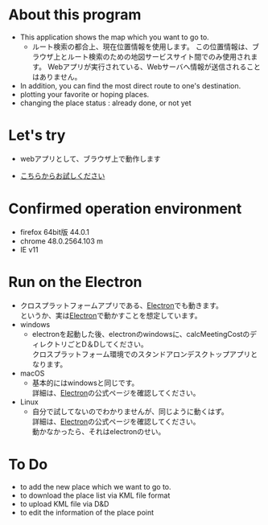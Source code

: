 # About this program
* This application shows the map which you want to go to.
  - ルート検索の都合上、現在位置情報を使用します。
  この位置情報は、ブラウザ上とルート検索のための地図サービスサイト間でのみ使用されます。
  Webアプリが実行されている、Webサーバへ情報が送信されることはありません。
* In addition, you can find the most direct route to one's destination.
* plotting your favorite or hoping places.
* changing the place status : already done, or not yet

# Let's try
- webアプリとして、ブラウザ上で動作します
* [こちらからお試しください](http://ec2-52-68-59-248.ap-northeast-1.compute.amazonaws.com/toGoMap/)

# Confirmed operation environment
* firefox 64bit版 44.0.1
* chrome 48.0.2564.103 m
* IE v11

# Run on the Electron
- クロスプラットフォームアプリである、[Electron](http://electron.atom.io/)でも動きます。  
というか、実は[Electron](http://electron.atom.io/)で動かすことを想定しています。
- windows
  * electronを起動した後、electronのwindowsに、calcMeetingCostのディレクトリごとD＆Dしてください。  
  クロスプラットフォーム環境でのスタンドアロンデスクトップアプリとなります。
- macOS
  * 基本的にはwindowsと同じです。  
  詳細は、[Electron](http://electron.atom.io/)の公式ページを確認してください。
- Linux
  * 自分で試してないのでわかりませんが、同じように動くはず。  
  詳細は、[Electron](http://electron.atom.io/)の公式ページを確認してください。  
  動かなかったら、それはelectronのせい。

# To Do
* to add the new place which we want to go to.
* to download the place list via KML file format
* to upload KML file via D&D
* to edit the information of the place point
